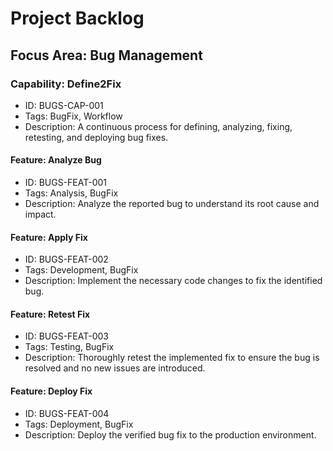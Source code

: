 # Project Backlog

## Focus Area: Bug Management
### Capability: Define2Fix
- ID: BUGS-CAP-001
- Tags: BugFix, Workflow
- Description: A continuous process for defining, analyzing, fixing, retesting, and deploying bug fixes.

#### Feature: Analyze Bug
- ID: BUGS-FEAT-001
- Tags: Analysis, BugFix
- Description: Analyze the reported bug to understand its root cause and impact.

#### Feature: Apply Fix
- ID: BUGS-FEAT-002
- Tags: Development, BugFix
- Description: Implement the necessary code changes to fix the identified bug.

#### Feature: Retest Fix
- ID: BUGS-FEAT-003
- Tags: Testing, BugFix
- Description: Thoroughly retest the implemented fix to ensure the bug is resolved and no new issues are introduced.

#### Feature: Deploy Fix
- ID: BUGS-FEAT-004
- Tags: Deployment, BugFix
- Description: Deploy the verified bug fix to the production environment.
